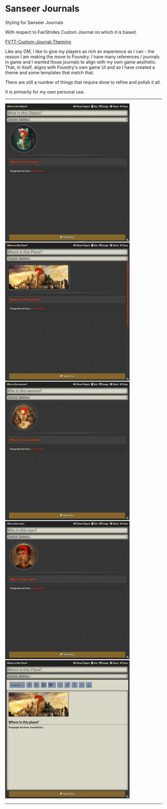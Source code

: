 # Sanseer Journals
Styling for Sanseer Journals

With respect to FairStrides Custom Journal on which it is based:

[FVTT-Custom-Journal-Theming](https://github.com/Fair-Strides/FVTT-Custom-Journal-Theming).

Like any GM, I like to give my players as rich an experience as I can - the reason I am making the move to Foundry. I have many references / journals in game and I wanted those journals to align with my own game aesthetic. That, in itself, aligns with Foundry's own game UI and so I have created a theme and some templates that match that.

There are still a number of things that require done to refine and polish it all.

It is primarily for my own personal use.

***

<div>
	<img src="https://github.com/variachel/sanseer-journals/raw/main/textures/object-template.jpg " alt="object" width="400"/> 
	<img src="https://github.com/variachel/sanseer-journals/raw/main/textures/place-template.jpg " alt="place" width="400"/>
	<img src="https://github.com/variachel/sanseer-journals/raw/main/textures/female-character-template.jpg " alt="female-char" width="400"/> 
	<img src="https://github.com/variachel/sanseer-journals/raw/main/textures/male-character-template.jpg " alt="male-char" width="400"/>
	<img src="https://github.com/variachel/sanseer-journals/raw/main/textures/editor.jpg " alt="editor" width="400"/>
</div>

***

